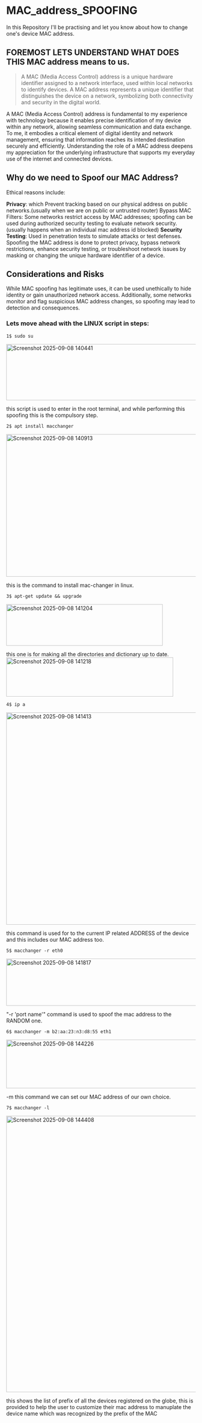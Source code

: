 # MAC_address_SPOOFING
In this Repository I'll be practising and let you know about how to change one's device MAC address.

## FOREMOST LETS UNDERSTAND WHAT DOES THIS MAC address means to us.
> A MAC (Media Access Control) address is a unique hardware identifier assigned to a network interface, used within local networks to identify devices. 
A MAC address represents a unique identifier that distinguishes the device on a network, symbolizing both connectivity and security in the digital world.

A MAC (Media Access Control) address is fundamental to my experience with technology because it enables precise identification of my device within any network, allowing seamless communication and data exchange. To me, it embodies a critical element of digital identity and network management, ensuring that information reaches its intended destination securely and efficiently. Understanding the role of a MAC address deepens my appreciation for the underlying infrastructure that supports my everyday use of the internet and connected devices.


## Why do we need to Spoof our MAC Address?
Ethical reasons include:

**Privacy**: which Prevent tracking based on our physical address on public networks.(usually when we are on public or untrusted router)
Bypass MAC Filters: Some networks restrict access by MAC addresses; spoofing can be used during authorized security testing to evaluate network security.(usually happens when an individual mac address id blocked)
**Security Testing**: Used in penetration tests to simulate attacks or test defenses.
Spoofing the MAC address is done to protect privacy, bypass network restrictions, enhance security testing, or troubleshoot network issues by masking or changing the unique hardware identifier of a device.

## Considerations and Risks
While MAC spoofing has legitimate uses, it can be used unethically to hide identity or gain unauthorized network access. Additionally, some networks monitor and flag suspicious MAC address changes, so spoofing may lead to detection and consequences.

### Lets move ahead with the LINUX script in steps:
```
1$ sudo su
```
<img width="549" height="149" alt="Screenshot 2025-09-08 140441" src="https://github.com/user-attachments/assets/e454df9b-01d9-4fdf-8830-e13dbdc8e692" />

this script is used to enter in the root terminal, and while performing this spoofing this is the compulsory step.

```
2$ apt install macchanger
```
<img width="953" height="378" alt="Screenshot 2025-09-08 140913" src="https://github.com/user-attachments/assets/81c83f6c-6c84-4f66-86db-eade3b2228da" />

this is the command to install mac-changer in linux.

```
3$ apt-get update && upgrade
```
<img width="416" height="110" alt="Screenshot 2025-09-08 141204" src="https://github.com/user-attachments/assets/6a0649ee-c517-49a6-a90b-8de55bfde393" />

this one is for making all the directories and dictionary up to date.
<img width="444" height="104" alt="Screenshot 2025-09-08 141218" src="https://github.com/user-attachments/assets/09f056c9-7fdf-4665-b008-96116f12738f" />

```
4$ ip a
```
<img width="959" height="563" alt="Screenshot 2025-09-08 141413" src="https://github.com/user-attachments/assets/77980d1f-1398-434b-8b68-9e1281c7f2f5" />

this command is used for to the current IP related ADDRESS of the device and this includes our MAC address too.

```
5$ macchanger -r eth0
```
<img width="563" height="125" alt="Screenshot 2025-09-08 141817" src="https://github.com/user-attachments/assets/bbcac543-35f8-428c-be84-a9950d89cdee" />


"-r 'port name'" command is used to spoof the mac address to the RANDOM one.

```
6$ macchanger -m b2:aa:23:n3:d8:55 eth1 
```
<img width="597" height="129" alt="Screenshot 2025-09-08 144226" src="https://github.com/user-attachments/assets/8b371792-5471-420b-b835-56b621b5ba5e" />


-m this command we can set our MAC address of our own choice. 

```
7$ macchanger -l
```
<img width="941" height="733" alt="Screenshot 2025-09-08 144408" src="https://github.com/user-attachments/assets/4b94f194-1fab-400d-8a70-f1f1b535919b" />

this shows the list of prefix of all the devices registered on the globe, this is provided to help the user to customize their mac address to manuplate the device name which was recognized by the prefix of the MAC 

